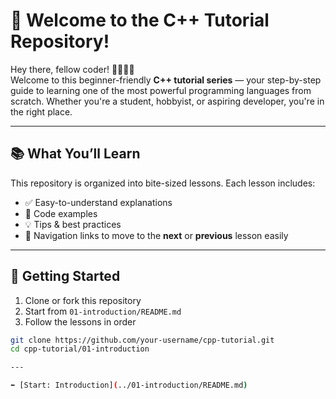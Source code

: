 # 👋 Welcome to the C++ Tutorial Repository!

Hey there, fellow coder! 👨‍💻👩‍💻  
Welcome to this beginner-friendly **C++ tutorial series** — your step-by-step guide to learning one of the most powerful programming languages from scratch. Whether you're a student, hobbyist, or aspiring developer, you're in the right place.

---

## 📚 What You’ll Learn

This repository is organized into bite-sized lessons. Each lesson includes:
- ✅ Easy-to-understand explanations
- 🧠 Code examples
- 💡 Tips & best practices
- 🔗 Navigation links to move to the **next** or **previous** lesson easily

---

## 🧭 Getting Started

1. Clone or fork this repository
2. Start from `01-introduction/README.md`
3. Follow the lessons in order

```bash
git clone https://github.com/your-username/cpp-tutorial.git
cd cpp-tutorial/01-introduction

---

⬅️ [Start: Introduction](../01-introduction/README.md) 
